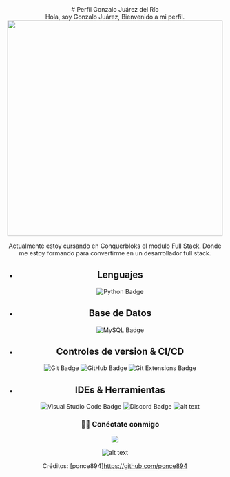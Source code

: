 <div align="center">
# Perfil Gonzalo Juárez del Río

<center>Hola, soy Gonzalo Juárez, Bienvenido a mi perfil.</center>

<img src="https://media.giphy.com/media/L8K62iTDkzGX6/giphy.gif" width="500" />

Actualmente estoy cursando en Conquerbloks el modulo Full Stack. Donde me estoy formando para convertirme en un desarrollador full stack. 

- ## Lenguajes
    
    ![Python Badge](https://custom-icon-badges.demolab.com/badge/Python-000.svg?logo=python-colorful)
   
- ## Base de Datos    
    ![MySQL Badge](https://img.shields.io/badge/MySQL-%2300f.svg?&logo=mysql&logoColor=white&style=flat)

- ## Controles de version & CI/CD
    ![Git Badge](https://img.shields.io/badge/Git-F05032?logo=git&logoColor=fff&style=flat)
    ![GitHub Badge](https://img.shields.io/badge/GitHub-181717?logo=github&logoColor=fff&style=flat)
    ![Git Extensions Badge](https://img.shields.io/badge/Git%20Extensions-212121?logo=gitextensions&logoColor=fff&style=flat)
    
- ## IDEs & Herramientas
    ![Visual Studio Code Badge](https://img.shields.io/badge/Visual%20Studio%20Code-007ACC?logo=visualstudiocode&logoColor=fff&style=flat)
    ![Discord Badge](https://img.shields.io/badge/Discord-5865F2?logo=discord&logoColor=fff&style=flat)
    ![alt text](68747470733a2f2f696d672e736869656c64732e696f2f62616467652f4c696e75782d4643433632343f7374796c653d666c6174266c6f676f3d6c696e7578266c6f676f436f6c6f723d626c61636b-1.svg)
 
    ### 🤝🏻  Conéctate conmigo

<p align="center">

<a href="mailto:gonzalojuarezdelrio@gmail.com"><img src="https://img.shields.io/badge/-gonzaloJ-D14836?style=flat&logo=Gmail&logoColor=white"/></a>

![alt text](footer.webp)

Créditos: [ponce894]https://github.com/ponce894
